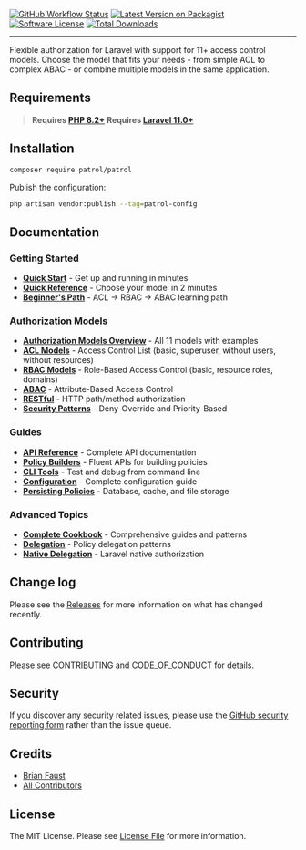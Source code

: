 [![GitHub Workflow Status][ico-tests]][link-tests]
[![Latest Version on Packagist][ico-version]][link-packagist]
[![Software License][ico-license]](LICENSE.md)
[![Total Downloads][ico-downloads]][link-downloads]

------

Flexible authorization for Laravel with support for 11+ access control models. Choose the model that fits your needs - from simple ACL to complex ABAC - or combine multiple models in the same application.

## Requirements

> **Requires [PHP 8.2+](https://php.net/releases/)**
> **Requires [Laravel 11.0+](https://laravel.com/docs)**

## Installation

```bash
composer require patrol/patrol
```

Publish the configuration:

```bash
php artisan vendor:publish --tag=patrol-config
```

## Documentation

### Getting Started
- **[Quick Start](cookbook/guides/QUICK-START.md)** - Get up and running in minutes
- **[Quick Reference](cookbook/guides/QUICK-REFERENCE.md)** - Choose your model in 2 minutes
- **[Beginner's Path](cookbook/guides/GETTING-STARTED.md)** - ACL → RBAC → ABAC learning path

### Authorization Models
- **[Authorization Models Overview](cookbook/guides/AUTHORIZATION-MODELS-OVERVIEW.md)** - All 11 models with examples
- **[ACL Models](cookbook/models/ACL.md)** - Access Control List (basic, superuser, without users, without resources)
- **[RBAC Models](cookbook/models/RBAC.md)** - Role-Based Access Control (basic, resource roles, domains)
- **[ABAC](cookbook/models/ABAC.md)** - Attribute-Based Access Control
- **[RESTful](cookbook/models/RESTful.md)** - HTTP path/method authorization
- **[Security Patterns](cookbook/models/Deny-Override.md)** - Deny-Override and Priority-Based

### Guides
- **[API Reference](cookbook/guides/API-REFERENCE.md)** - Complete API documentation
- **[Policy Builders](cookbook/guides/POLICY-BUILDERS.md)** - Fluent APIs for building policies
- **[CLI Tools](cookbook/guides/CLI-TOOLS.md)** - Test and debug from command line
- **[Configuration](cookbook/guides/CONFIGURATION.md)** - Complete configuration guide
- **[Persisting Policies](cookbook/guides/PERSISTING-POLICIES.md)** - Database, cache, and file storage

### Advanced Topics
- **[Complete Cookbook](cookbook/README.md)** - Comprehensive guides and patterns
- **[Delegation](cookbook/Delegation.md)** - Policy delegation patterns
- **[Native Delegation](cookbook/NativeDelegation.md)** - Laravel native authorization

## Change log

Please see the [Releases](https://github.com/faustbrian/patrol/releases) for more information on what has changed recently.

## Contributing

Please see [CONTRIBUTING](CONTRIBUTING.md) and [CODE_OF_CONDUCT](CODE_OF_CONDUCT.md) for details.

## Security

If you discover any security related issues, please use the [GitHub security reporting form][link-security] rather than the issue queue.

## Credits

- [Brian Faust][link-maintainer]
- [All Contributors][link-contributors]

## License

The MIT License. Please see [License File](LICENSE.md) for more information.

[ico-tests]: https://github.com/faustbrian/patrol/actions/workflows/quality-assurance.yaml/badge.svg
[ico-version]: https://img.shields.io/packagist/v/patrol/patrol.svg
[ico-license]: https://img.shields.io/badge/License-MIT-green.svg
[ico-downloads]: https://img.shields.io/packagist/dt/patrol/patrol.svg

[link-tests]: https://github.com/faustbrian/patrol/actions
[link-packagist]: https://packagist.org/packages/patrol/patrol
[link-downloads]: https://packagist.org/packages/patrol/patrol
[link-security]: https://github.com/faustbrian/patrol/security
[link-maintainer]: https://github.com/faustbrian
[link-contributors]: ../../contributors
